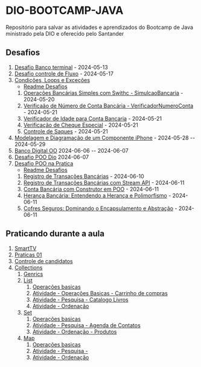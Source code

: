 # DIO-BOOTCAMP-JAVA

Repositório para salvar as atividades e aprendizados do Bootcamp de Java ministrado pela DIO e oferecido pelo Santander

## Desafios

1. [Desafio Banco terminal](Desafios/banco-terminal/) - 2024-05-13
2. [Desafio controle de Fluxo](Desafios/DesafioControleFluxo) - 2024-05-17
3. [Condições, Loops e Exceções](Desafios/CondicoesLoopsExcecoes/)
    - [Readme Desafios](Desafios/CondicoesLoopsExcecoes/README.md)
    1. [Operações Bancárias Simples com Swithc - SimulcaoBancaria](Desafios/CondicoesLoopsExcecoes/src/simulacaoBancaria/) - 2024-05-20
    1. [Verificaão de Número de Conta Bancária - VerificadorNumeroConta](Desafios/CondicoesLoopsExcecoes/src/verificadorNumeroConta/) - 2024-05-21
    1. [Verificador de Idade para Conta Bancaria](Desafios/CondicoesLoopsExcecoes/src/verificadorElegibilidadeConta/) - 2024-05-21
    1. [Verificação de Cheque Especial](Desafios/CondicoesLoopsExcecoes/src/verificacaoChequeEspecial/) - 2024-05-21
    1. [Controle de Saques](Desafios/CondicoesLoopsExcecoes/src/controleSimplesDeSaques/) - 2024-05-21
1. [Modelagem e Diagramação de um Componente iPhone](Desafios/DesafioIphone/) - 2024-05-28 -- 2024-05-29
1. [Banco Digital OO](Desafios/BancoDigital_OO/) 2024-06-06 -- 2024-06-07
1. [Desafio POO Dio](Desafios/desafio-poo-dio/) 2024-06-07
1. [Desafio POO na Pratica](Desafios/poo-java-prativa/)
    - [Readme Desafios](Desafios/poo-java-prativa/README.md)
    1. [Registro de Transações Bancárias](Desafios/poo-java-prativa/src/registroTransacao/) - 2024-06-10
    1. [Registro de Transações Bancárias com Stream API](Desafios/poo-java-prativa/src/registroTransacaoStreamAPI/) - 2024-06-11
    1. [Conta Bancária com Construtor em POO](Desafios/poo-java-prativa/src/contaBncaria/)  - 2024-06-11
    1. [Herança Bancária: Entendendo a Herança e Polimorfismo](Desafios/poo-java-prativa/src/herancaBancaria/) - 2024-06-11
    1. [Cofres Seguros: Dominando o Encapsulamento e Abstração](Desafios/poo-java-prativa/src/cofreSeguro/) - 2024-06-11

## Praticando durante a aula

1. [SmartTV](PraticandoDuranteAula/sistema-smart-tv/)
1. [Praticas 01](PraticandoDuranteAula/Praticas-01/)
1. [Controle de candidatos](PraticandoDuranteAula/controle_candidatos/)
1. [Collections](PraticandoDuranteAula/Collections/)
    1. [Genrics](PraticandoDuranteAula/Collections/src/generics/)
    1. [List](PraticandoDuranteAula/Collections/src/list/)
        1. [Operações basicas](PraticandoDuranteAula/Collections/src/list/OperacoesBasicas/)
        2. [Atividade - Operações Basicas - Carrinho de compras](PraticandoDuranteAula/Collections/src/list/carrinhoCompras/)
        1. [Atividade - Pesquisa - Catalogo Livros](PraticandoDuranteAula/Collections/src/list/Pesquisa/)
        1. [Atividade - Ordenação](PraticandoDuranteAula/Collections/src/list/ordenacao/)
    1. [Set](PraticandoDuranteAula/Collections/src/set/)
        1. [Operações basicas](PraticandoDuranteAula/Collections/src/set/OperacoesBasicas/)
        1. [Atividade -  Pesquisa - Agenda de Contatos](PraticandoDuranteAula/Collections/src/set/Pesquisa/)
        1. [Atividade - Ordenação - Produtos](PraticandoDuranteAula/Collections/src/set/Ordenacao/)
    1. [Map](PraticandoDuranteAula/Collections/src/map/)
        1. [Operações basicas](PraticandoDuranteAula/Collections/src/map/OperacoesBasicas/)
        1. [Atividade -  Pesquisa -](PraticandoDuranteAula/Collections/src/map/Pesquisa/)
        1. [Atividade - Ordenação](PraticandoDuranteAula/Collections/src/map/Ordenacao/)
